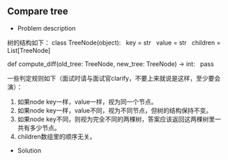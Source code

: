 
## Compare tree

* Problem description

树的结构如下：
class TreeNode(object):
  key = str
  value = str
  children = List[TreeNode]

def compute_diff(old_tree: TreeNode, new_tree: TreeNode) -> int:
  pass

一些判定规则如下（面试时请与面试官clarify，不要上来就说是这样，至少要会演）：
1. 如果node key一样，value一样，视为同一个节点。
2. 如果node key一样，value不同，视为不同节点，但树的结构保持不变。
3. 如果node key不同，则视为完全不同的两棵树，答案应该返回这两棵树里一共有多少节点。
4. children数组里的顺序无关。

* Solution

